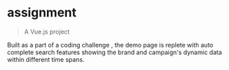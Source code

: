 # assignment

> A Vue.js project

Built as a part of a coding challenge , the demo page is replete with auto complete search features showing the brand and campaign's dynamic data within different time spans.
